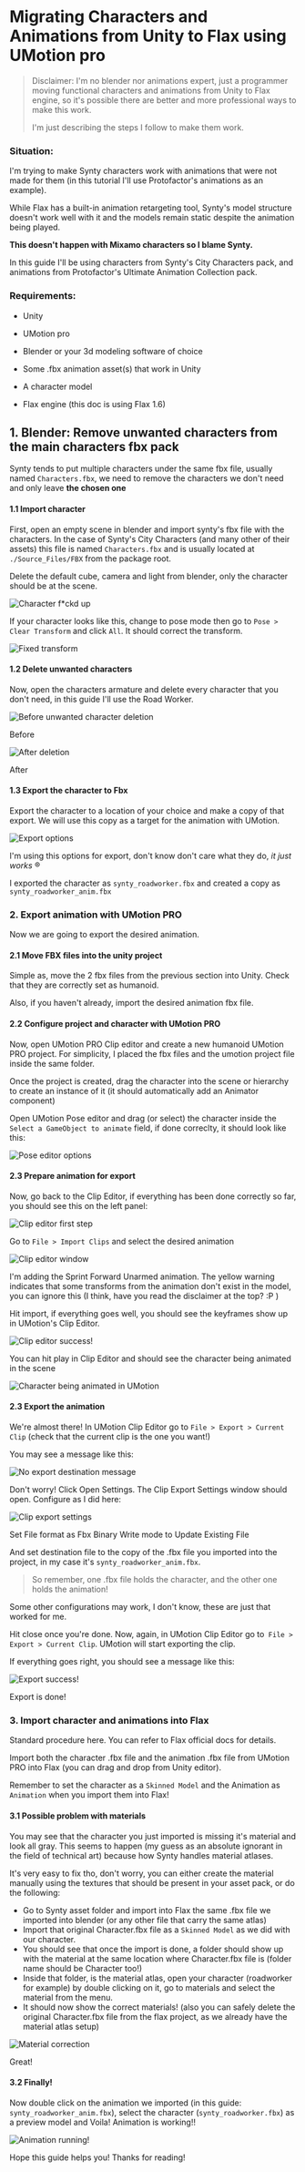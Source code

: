 ﻿# Migrating Characters and Animations from Unity to Flax using UMotion pro

> Disclaimer: I'm no blender nor animations expert, just a programmer moving functional characters and animations from Unity to Flax engine, so it's possible there are better and more professional ways to make this work.
>
> I'm just describing the steps I follow to make them work.

### Situation:
I'm trying to make Synty characters work with animations that were not made for them (in this tutorial I'll use Protofactor's animations as an example).

While Flax has a built-in animation retargeting tool, Synty's model structure doesn't work well with it and the models remain static despite the animation being played.

**This doesn't happen with Mixamo characters so I blame Synty.**

In this guide I'll be using characters from Synty's City Characters pack, and animations from Protofactor's Ultimate Animation Collection pack.

### Requirements:
* Unity
* UMotion pro
* Blender or your 3d modeling software of choice
* Some .fbx animation asset(s) that work in Unity
* A character model

* Flax engine (this doc is using Flax 1.6)


## 1. Blender: Remove unwanted characters from the main characters fbx pack

Synty tends to put multiple characters under the same fbx file, usually named `Characters.fbx`, we need to remove the characters we don't need and only leave **the chosen one**

#### 1.1 Import character

First, open an empty scene in blender and import synty's fbx file with the characters. In the case of Synty's City Characters (and many other of their assets) this file is named `Characters.fbx` and is usually located at `./Source_Files/FBX` from the package root.

Delete the default cube, camera and light from blender, only the character should be at the scene.

![Character f*ckd up][def]

If your character looks like this, change to pose mode then go to `Pose > Clear Transform` and click `All`. It should correct the transform.

![Fixed transform][def2]

#### 1.2 Delete unwanted characters

Now, open the characters armature and delete every character that you don't need, in this guide I'll use the Road Worker.


![Before unwanted character deletion][def_before_deletion]

Before


![After deletion][def_4_after_deletion]

After

#### 1.3 Export the character to Fbx
Export the character to a location of your choice and make a copy of that export. We will use this copy as a target for the animation with UMotion.

![Export options][def_5_export_options]

I'm using this options for export, don't know don't care what they do, *it just works* ®

I exported the character as `synty_roadworker.fbx` and created a copy as `synty_roadworker_anim.fbx`

### 2. Export animation with UMotion PRO

Now we are going to export the desired animation.

#### 2.1 Move FBX files into the unity project
Simple as, move the 2 fbx files from the previous section into Unity. Check that they are correctly set as humanoid.

Also, if you haven't already, import the desired animation fbx file.

#### 2.2 Configure project and character with UMotion PRO

Now, open UMotion PRO Clip editor and create a new humanoid UMotion PRO project. For simplicity, I placed the fbx files and the umotion project file inside the same folder.

Once the project is created, drag the character into the scene or hierarchy to create an instance of it (it should automatically add an Animator component)

Open UMotion Pose editor and drag (or select) the character inside the `Select a GameObject to animate` field, if done correclty, it should look like this:

![Pose editor options][def_6_pose_editor_options]


#### 2.3 Prepare animation for export

Now, go back to the Clip Editor, if everything has been done correctly so far, you should see this on the left panel:

![Clip editor first step][def_7_clip_editor_first_step]


Go to `File > Import Clips` and select the desired animation

![Clip editor window][def_8_clip_editor_window]


I'm adding the Sprint Forward Unarmed animation. The yellow warning indicates that some transforms from the animation don't exist in the model, you can ignore this (I think, have you read the disclaimer at the top? :P )

Hit import, if everything goes well, you should see the keyframes show up in UMotion's Clip Editor.


![Clip editor success!][def_9_clip_editor_success]


You can hit play in Clip Editor and should see the character being animated in the scene

![Character being animated in UMotion][def_10_character_animated_umotion]


#### 2.3 Export the animation

We're almost there! In UMotion Clip Editor go to `File > Export > Current Clip` (check that the current clip is the one you want!)

You may see a message like this:


![No export destination message][def_11_no_export_dest_message]

Don't worry! Click Open Settings. The Clip Export Settings window should open.
Configure as I did here:

![Clip export settings][def_12_clip_export_settings]


Set File format as Fbx Binary
Write mode to Update Existing File

And set destination file to the copy of the .fbx file you imported into the project, in my case it's `synty_roadworker_anim.fbx`.

> So remember, one .fbx file holds the character, and the other one holds the animation!

Some other configurations may work, I don't know, these are just that worked for me.

Hit close once you're done.
Now, again, in UMotion Clip Editor go to` File > Export > Current Clip`. UMotion will start exporting the clip.

If everything goes right, you should see a message like this:

![Export success!][def_13_clip_export_success]

Export is done!

### 3. Import character and animations into Flax

Standard procedure here. You can refer to Flax official docs for details.

Import both the character .fbx file and the animation .fbx file from UMotion PRO into Flax (you can drag and drop from Unity editor).

Remember to set the character as a `Skinned Model` and the Animation as `Animation` when you import them into Flax!

#### 3.1 Possible problem with materials


You may see that the character you just imported is missing it's material and look all gray. This seems to happen (my guess as an absolute ignorant in the field of technical art) because how Synty handles material atlases.

It's very easy to fix tho, don't worry, you can either create the material manually using the textures that should be present in your asset pack, or do the following:

* Go to Synty asset folder and import into Flax the same .fbx file we imported into blender (or any other file that carry the same atlas)
* Import that original Character.fbx file as a `Skinned Model` as we did with our character.
* You should see that once the import is done, a folder should show up with the material at the same location where Character.fbx file is (folder name should be Character too!)
* Inside that folder, is the material atlas, open your character (roadworker for example) by double clicking on it, go to materials and select the material from the menu.
* It should now show the correct materials! (also you can safely delete the original Character.fbx file from the flax project, as we already have the material atlas setup)

![Material correction][def_14_material_correction]

Great!

#### 3.2 Finally!

Now double click on the animation we imported (in this guide: `synty_roadworker_anim.fbx`), select the character (`synty_roadworker.fbx`) as a preview model and Voila! Animation is working!!



![Animation running!][def_15_animation_running]


Hope this guide helps you!
Thanks for reading!


[def]: /unity_umotion_export_pipeline_guide/1_character_fckd_up.png
[def2]: /unity_umotion_export_pipeline_guide/2_character_corrected.png
[def_before_deletion]: /unity_umotion_export_pipeline_guide/3_before_elimination.png
[def_4_after_deletion]: /unity_umotion_export_pipeline_guide/4_after_elimination.png
[def_5_export_options]: /unity_umotion_export_pipeline_guide/5_export_options.png
[def_6_pose_editor_options]: /unity_umotion_export_pipeline_guide/6_pose_editor_setup.png
[def_7_clip_editor_first_step]: /unity_umotion_export_pipeline_guide/7_clipeditor_first_step.png
[def_8_clip_editor_window]: /unity_umotion_export_pipeline_guide/8_clip_import_window.png
[def_9_clip_editor_success]: /unity_umotion_export_pipeline_guide/9_clip_import_success.png
[def_10_character_animated_umotion]: /unity_umotion_export_pipeline_guide/10_character_being_animated.png
[def_11_no_export_dest_message]: /unity_umotion_export_pipeline_guide/11_no_export_destination.png
[def_12_clip_export_settings]: /unity_umotion_export_pipeline_guide/12_clip_settings.png
[def_13_clip_export_success]: /unity_umotion_export_pipeline_guide/13_export_success.png
[def_14_material_correction]: /unity_umotion_export_pipeline_guide/14_material_correction.png
[def_15_animation_running]: /unity_umotion_export_pipeline_guide/15_character_running.png

